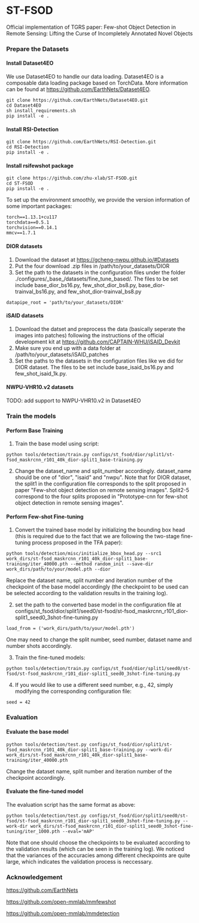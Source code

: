 # ST-FSOD
Official implementation of TGRS paper: Few-shot Object Detection in Remote Sensing: Lifting the Curse of Incompletely Annotated Novel Objects

### Prepare the Datasets
#### Install Dataset4EO
We use Dataset4EO to handle our data loading. Dataset4EO is a composable data loading package based on TorchData. More information can be found at https://github.com/EarthNets/Dataset4EO.

```shell
git clone https://github.com/EarthNets/Dataset4EO.git
cd Dataset4EO
sh install_requirements.sh
pip install -e .
```

#### Install RSI-Detection
```
git clone https://github.com/EarthNets/RSI-Detection.git
cd RSI-Detection
pip install -e .
```

#### Install rsifewshot package
```shell
git clone https://github.com/zhu-xlab/ST-FSOD.git
cd ST-FSOD
pip install -e .
```

To set up the environment smoothly, we provide the version information of some important packages:
```shell
torch==1.13.1+cu117
torchdata==0.5.1
torchvision==0.14.1
mmcv==1.7.1
```

#### DIOR datasets
1. Download the dataset at https://gcheng-nwpu.github.io/#Datasets
2. Put the four download .zip files in /path/to/your_datasets/DIOR
3. Set the path to the datasets in the configuration files under the folder ./configures/\_base_/datasets/fine_tune_based/. The files to be set include base_dior_bs16.py, few_shot_dior_bs8.py, base_dior-trainval_bs16.py, and few_shot_dior-trainval_bs8.py
```shell
datapipe_root = 'path/to/your_datasets/DIOR'
```

#### iSAID datasets
1. Download the datset and preprocess the data (basically seperate the images into patches) following the instructions of the official development kit at https://github.com/CAPTAIN-WHU/iSAID_Devkit
2. Make sure you end up with a data folder at /path/to/your_datasets/iSAID_patches
3. Set the paths to the datasets in the configuration files like we did for DIOR dataset. The files to be set include base_isaid_bs16.py and few_shot_isaid_1k.py.

#### NWPU-VHR10.v2 datasets
TODO: add support to NWPU-VHR10.v2 in Dataset4EO

### Train the models
#### Perform Base Training
1. Train the base model using script:
```shell
python tools/detection/train.py configs/st_fsod/dior/split1/st-fsod_maskrcnn_r101_40k_dior-split1_base-training.py
```

2. Change the dataset_name and split_number accordingly. dataset_name should be one of "dior", "isaid" and "nwpu". Note that for DIOR dataset, the split1 in the configuration file corresponds to the split proposed in paper "Few-shot object detection on remote sensing images". Split2-5 correspond to the four splits proposed in "Prototype-cnn for few-shot object detection in remote sensing images".

#### Perform Few-shot Fine-tuning
1. Convert the trained base model by initializing the bounding box head (this is required due to the fact that we are following the two-stage fine-tuning process proposed in the TFA paper):
```shell
python tools/detection/misc/initialize_bbox_head.py --src1 work_dirs/st-fsod_maskrcnn_r101_40k_dior-split1_base-training/iter_40000.pth --method random_init --save-dir work_dirs/path/to/your/model.pth --dior
```
Replace the dataset name, split number and iteration number of the checkpoint of the base model accordingly (the checkpoint to be used can be selected according to the validation results in the training log).

2. set the path to the converted base model in the configuration file at configs/st_fsod/dior/split1/seed0/st-fsod/st-fsod_maskrcnn_r101_dior-split1_seed0_3shot-fine-tuning.py
```shell
load_from = ('work_dirs/path/to/your/model.pth')
```
One may need to change the split number, seed number, dataset name and number shots accordingly.

3. Train the fine-tuned models:
```shell
python tools/detection/train.py configs/st_fsod/dior/split1/seed0/st-fsod/st-fsod_maskrcnn_r101_dior-split1_seed0_3shot-fine-tuning.py
```

4. If you would like to use a different seed number, e.g., 42, simply modifying the corresponding configuration file:
```shell
seed = 42
```

### Evaluation
#### Evaluate the base model
```shell
python tools/detection/test.py configs/st_fsod/dior/split1/st-fsod_maskrcnn_r101_40k_dior-split1_base-training.py --work-dir work_dirs/st-fsod_maskrcnn_r101_40k_dior-split1_base-training/iter_40000.pth
```
Change the dataset name, split number and iteration number of the checkpoint accordingly.

#### Evaluate the fine-tuned model
The evaluation script has the same format as above:
```shell
python tools/detection/test.py configs/st_fsod/dior/split1/seed0/st-fsod/st-fsod_maskrcnn_r101_dior-split1_seed0_3shot-fine-tuning.py --work-dir work_dirs/st-fsod_maskrcnn_r101_dior-split1_seed0_3shot-fine-tuning/iter_1000.pth --eval='mAP'
```
Note that one should choose the checkpoints to be evaluated according to the validation results (which can be seen in the training log). We noticed that the variances of the accuracies among different checkpoints are quite large, which indicates the validation process is neccessary.

### Acknowledgement
https://github.com/EarthNets

https://github.com/open-mmlab/mmfewshot

https://github.com/open-mmlab/mmdetection
